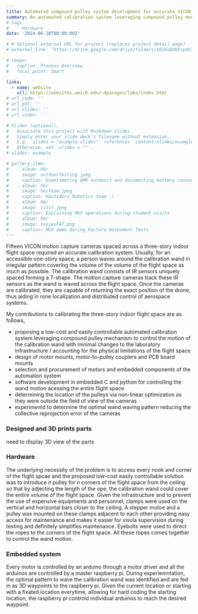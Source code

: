 ```yaml
---
title: Automated compound pulley system development for accurate VICON motion capture cameras calibration
summary: An automated calibration system leveraging compound pulley mechanism was designed and deployed to calibrate fifteen VICON motion capture cameras spaced across a three-story indoor flight space. 
# tags:
#   - Hardware
date: '2024-06-20T00:00:00Z'

# # Optional external URL for project (replaces project detail page).
# external_link: 'https://drive.google.com/drive/folders/1QiKoDUbkspXU7acjHh91cRRhuZhNsnxe'

# image:
#   caption: Process Overview
#   focal_point: Smart

links:
  - name: website
    url: https://websites.umich.edu/~dpanagou/labs/index.html
# url_code: ''
# url_pdf: ''
# url_slides: ''
# url_video: ''

# Slides (optional).
#   Associate this project with Markdown slides.
#   Simply enter your slide deck's filename without extension.
#   E.g. `slides = "example-slides"` references `content/slides/example-slides.md`.
#   Otherwise, set `slides = ""`.
# slides: example

# gallery_item:
#   - album: hbr
#     image: outdoorTesting.jpeg
#     caption: Experimeting AMR outdoors and documenting battery consumption during uphill and downhill movements
#   - album: hbr
#     image: hbrTeam.jpeg
#     caption: Hachidori Robotics team :)
#   - album: hbr
#     image: visit.jpeg
#     caption: Explaining MGV operations during student-visits
#   - album: hbr
#     image: tesjasFAT.png
#     caption: MGV demo during Factory Assesment Tests
---
```


Fifteen VICON motion capture cameras spaced across a three-story indoor flight space required an accurate calibration system. Usually, for an accessible one-story space, a person waves around the calibration wand in irregular pattern covering the volume of the volume of the flight space as much as possible. The calibration wand consists of IR sensors uniquely spaced forming a T-shape. The motion capture cameras track these IR sensors as the wand is waved across the flight space. Once the cameras are calibrated, they are capable of returning the exact position of the drone, thus aiding in rone localization and distributed control of aerospace systems.

My contributions to calibrating the three-story indoor flight space are as follows,
- proposing a low-cost and easily controllable automated calibration system leveraging compound pulley mechanism to control the motion of the calibration wand with minimal changes to the laboratory infrastructure / accounting for the physical limitations of the flight space
- design of motor mounts, motor-to-pulley couplers and PCB board mounts
- selection and procurement of motors and embedded components of the automation system
- software development in embedded C and python for controlling the wand motion acessing the entire flight space
- determining the location of the pulleys via non-linear optimization as they were outside the field of view of the cameras
- experimentd to determine the optimal wand waving pattern reducing the collective reprojection error of the cameras    

### Designed and 3D prints parts
need to display 3D view of the parts

### Hardware
The underlying necessity of the problem is to access every nook and corner of the flight spcae and the proposed low-cost easily controllable solution was to introduce _n_ pulley for _n_ corners of the flight space from the ceiling so that by adjecting the length of the ope, the calibration wand could cover the entire volume of the flight space. Given the infrastructure and to prevent the use of expensive equipments and personnel, clamps were used on the vertical and horizontal bars closer to the ceiling. A stepper motoe and a pulley was mounted on these clamps adjacent to each other providing easy access for maintenance and makes it easier for visula supervision during testing and definitely simplifies maintenance. Eyebolts were used to direct the ropes to the corners of the flight space. All these ropes comes together to control the wand motion. 

### Embedded system
Every motor is controlled by an arduino through a motor driver and all the arduinos are controlled by a master raspberry pi. During experiemntation, the optimal pattern to wave the calibration wand was identified and are fed in as 3D waypoints to the raspberry pi. Given the current location or starting with a fixated location everytime, allowing for hard coding the starting location, the raspberry pi controld individual arduinos to reach the desired waypoint. 

<!-- ![screen render text](tejas.gif "360° maneuverability highlighting sideways and diagonal movements at client's shopfloor bearing 500kg payload") -->

<!-- {{< video src="tejas.mp4" controls="yes" >}}
360° maneuverability highlighting sideways and diagonal movements at client's shopfloor bearing 500kg payload -->

<!-- #### Photo Gallery
{{< gallery album="hbr" >}} -->